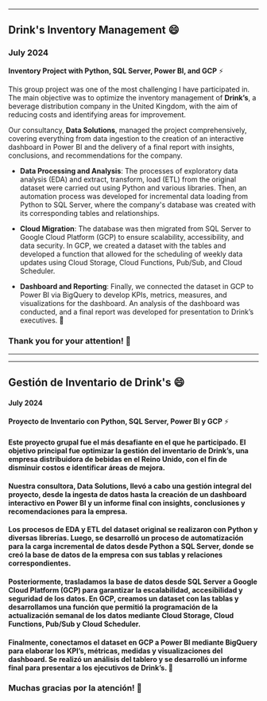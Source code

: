 
---

## Drink's Inventory Management 😄  
### July 2024

**Inventory Project with Python, SQL Server, Power BI, and GCP** ⚡

This group project was one of the most challenging I have participated in. The main objective was to optimize the inventory management of **Drink’s**, a beverage distribution company in the United Kingdom, with the aim of reducing costs and identifying areas for improvement.

Our consultancy, **Data Solutions**, managed the project comprehensively, covering everything from data ingestion to the creation of an interactive dashboard in Power BI and the delivery of a final report with insights, conclusions, and recommendations for the company.

- **Data Processing and Analysis**: The processes of exploratory data analysis (EDA) and extract, transform, load (ETL) from the original dataset were carried out using Python and various libraries. Then, an automation process was developed for incremental data loading from Python to SQL Server, where the company's database was created with its corresponding tables and relationships.

- **Cloud Migration**: The database was then migrated from SQL Server to Google Cloud Platform (GCP) to ensure scalability, accessibility, and data security. In GCP, we created a dataset with the tables and developed a function that allowed for the scheduling of weekly data updates using Cloud Storage, Cloud Functions, Pub/Sub, and Cloud Scheduler.

- **Dashboard and Reporting**: Finally, we connected the dataset in GCP to Power BI via BigQuery to develop KPIs, metrics, measures, and visualizations for the dashboard. An analysis of the dashboard was conducted, and a final report was developed for presentation to Drink’s executives. 🧐

### Thank you for your attention! 🚨

--- 

---

## Gestión de Inventario de Drink's 😄
#### July 2024

**Proyecto de Inventario con Python, SQL Server, Power BI y GCP** ⚡

#### Este proyecto grupal fue el más desafiante en el que he participado. El objetivo principal fue optimizar la gestión del inventario de Drink’s, una empresa distribuidora de bebidas en el Reino Unido, con el fin de disminuir costos e identificar áreas de mejora.

#### Nuestra consultora, Data Solutions, llevó a cabo una gestión integral del proyecto, desde la ingesta de datos hasta la creación de un dashboard interactivo en Power BI y un informe final con insights, conclusiones y recomendaciones para la empresa.

#### Los procesos de EDA y ETL del dataset original se realizaron con Python y diversas librerías. Luego, se desarrolló un proceso de automatización para la carga incremental de datos desde Python a SQL Server, donde se creó la base de datos de la empresa con sus tablas y relaciones correspondientes.

#### Posteriormente, trasladamos la base de datos desde SQL Server a Google Cloud Platform (GCP) para garantizar la escalabilidad, accesibilidad y seguridad de los datos. En GCP, creamos un dataset con las tablas y desarrollamos una función que permitió la programación de la actualización semanal de los datos mediante Cloud Storage, Cloud Functions, Pub/Sub y Cloud Scheduler.

#### Finalmente, conectamos el dataset en GCP a Power BI mediante BigQuery para elaborar los KPI’s, métricas, medidas y visualizaciones del dashboard. Se realizó un análisis del tablero y se desarrolló un informe final para presentar a los ejecutivos de Drink’s. 🧐


### Muchas gracias por la atención! 🚨